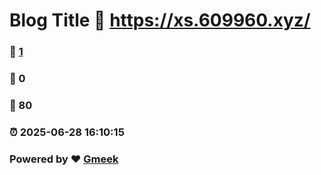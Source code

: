 # Blog Title :link: https://xs.609960.xyz/ 
### :page_facing_up: [1](https://xs.609960.xyz//tag.html) 
### :speech_balloon: 0 
### :hibiscus: 80 
### :alarm_clock: 2025-06-28 16:10:15 
### Powered by :heart: [Gmeek](https://github.com/Meekdai/Gmeek)
